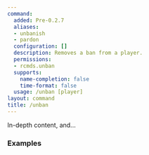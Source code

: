 ```yaml
---
command:
  added: Pre-0.2.7
  aliases:
  - unbanish
  - pardon
  configuration: []
  description: Removes a ban from a player.
  permissions:
  - rcmds.unban
  supports:
    name-completion: false
    time-format: false
  usage: /unban [player]
layout: command
title: /unban
---
```


In-depth content, and...

### Examples

